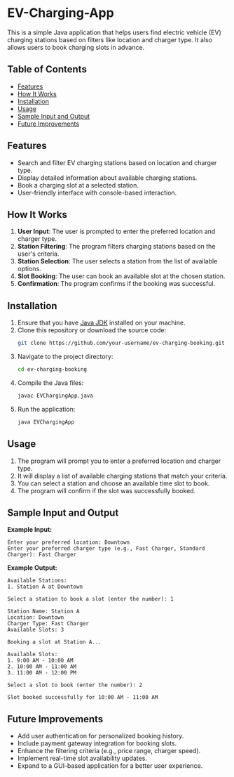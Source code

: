 # EV-Charging-App


This is a simple Java application that helps users find electric vehicle (EV) charging stations based on filters like location and charger type. It also allows users to book charging slots in advance.

## Table of Contents
- [Features](#features)
- [How It Works](#how-it-works)
- [Installation](#installation)
- [Usage](#usage)
- [Sample Input and Output](#sample-input-and-output)
- [Future Improvements](#future-improvements)

## Features
- Search and filter EV charging stations based on location and charger type.
- Display detailed information about available charging stations.
- Book a charging slot at a selected station.
- User-friendly interface with console-based interaction.

## How It Works
1. **User Input**: The user is prompted to enter the preferred location and charger type.
2. **Station Filtering**: The program filters charging stations based on the user's criteria.
3. **Station Selection**: The user selects a station from the list of available options.
4. **Slot Booking**: The user can book an available slot at the chosen station.
5. **Confirmation**: The program confirms if the booking was successful.

## Installation
1. Ensure that you have [Java JDK](https://www.oracle.com/java/technologies/javase-jdk11-downloads.html) installed on your machine.
2. Clone this repository or download the source code:
   ```bash
   git clone https://github.com/your-username/ev-charging-booking.git
   ```
3. Navigate to the project directory:
   ```bash
   cd ev-charging-booking
   ```
4. Compile the Java files:
   ```bash
   javac EVChargingApp.java
   ```
5. Run the application:
   ```bash
   java EVChargingApp
   ```

## Usage
1. The program will prompt you to enter a preferred location and charger type.
2. It will display a list of available charging stations that match your criteria.
3. You can select a station and choose an available time slot to book.
4. The program will confirm if the slot was successfully booked.

## Sample Input and Output

**Example Input:**
```
Enter your preferred location: Downtown
Enter your preferred charger type (e.g., Fast Charger, Standard Charger): Fast Charger
```

**Example Output:**
```
Available Stations:
1. Station A at Downtown

Select a station to book a slot (enter the number): 1

Station Name: Station A
Location: Downtown
Charger Type: Fast Charger
Available Slots: 3

Booking a slot at Station A...

Available Slots:
1. 9:00 AM - 10:00 AM
2. 10:00 AM - 11:00 AM
3. 11:00 AM - 12:00 PM

Select a slot to book (enter the number): 2

Slot booked successfully for 10:00 AM - 11:00 AM
```

## Future Improvements
- Add user authentication for personalized booking history.
- Include payment gateway integration for booking slots.
- Enhance the filtering criteria (e.g., price range, charger speed).
- Implement real-time slot availability updates.
- Expand to a GUI-based application for a better user experience.
